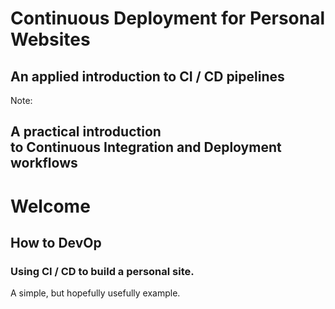 # Continuous Deployment for Personal Websites
## An applied introduction to CI / CD pipelines

Note:
## A practical introduction<br>to Continuous Integration and Deployment workflows
# Welcome
## How to DevOp
### Using CI / CD to build a personal site.

A simple, but hopefully usefully example.
